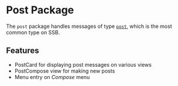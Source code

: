 # Post Package

The `post` package handles messages of type [`post`](https://scuttlebot.io/docs/message-types/post.html), which is the most common type on SSB.

## Features

* PostCard for displaying post messages on various views
* PostCompose view for making new posts
* Menu entry on _Compose_ menu
